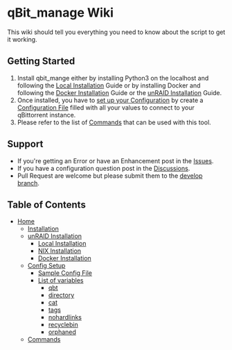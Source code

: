 # qBit_manage Wiki
This wiki should tell you everything you need to know about the script to get it working.

## Getting Started
1. Install qbit_mange either by installing Python3 on the localhost and following the [Local Installation](https://github.com/StuffAnThings/qbit_manage/wiki/Local-Installations) Guide or by installing Docker and following the [Docker Installation](https://github.com/StuffAnThings/qbit_manage/wiki/Docker-Installation) Guide or the [unRAID Installation](https://github.com/StuffAnThings/qbit_manage/wiki/Unraid-Installation) Guide.<br>
2. Once installed, you have to [set up your Configuration](https://github.com/StuffAnThings/qbit_manage/wiki/Config-Setup) by create a [Configuration File](https://github.com/StuffAnThings/qbit_manage/blob/master/config/config.yml.sample) filled with all your values to connect to your qBittorrent instance. 
3. Please refer to the list of [Commands](https://github.com/StuffAnThings/qbit_manage/wiki/Commands) that can be used with this tool.

## Support
* If you're getting an Error or have an Enhancement post in the [Issues](https://github.com/StuffAnThings/qbit_manage/issues/new).
* If you have a configuration question post in the [Discussions](https://github.com/StuffAnThings/qbit_manage/discussions/new).
* Pull Request are welcome but please submit them to the [develop branch](https://github.com/StuffAnThings/qbit_manage/tree/develop).



## Table of Contents
- [Home](https://github.com/StuffAnThings/qbit_manage/wiki)
    - [Installation](https://github.com/StuffAnThings/qbit_manage/wiki/Installation)
    - [unRAID Installation](https://github.com/StuffAnThings/qbit_manage/wiki/Unraid-Installation)
        - [Local Installation](https://github.com/StuffAnThings/qbit_manage/wiki/Local-Installations)
        - [NIX Installation](https://github.com/StuffAnThings/qbit_manage/wiki/Nix-Installation)
        - [Docker Installation](https://github.com/StuffAnThings/qbit_manage/wiki/Docker-Installation)
    - [Config Setup](https://github.com/StuffAnThings/qbit_manage/wiki/Config-Setup)
        - [Sample Config File](https://github.com/StuffAnThings/qbit_manage/wiki/Config-Setup#config-file)
        - [List of variables](https://github.com/StuffAnThings/qbit_manage/wiki/Config-Setup#list-of-variables)
          - [qbt](https://github.com/StuffAnThings/qbit_manage/wiki/Config-Setup#qbt)
          - [directory](https://github.com/StuffAnThings/qbit_manage/wiki/Config-Setup#directory)
          - [cat](https://github.com/StuffAnThings/qbit_manage/wiki/Config-Setup#cat)
          - [tags](https://github.com/StuffAnThings/qbit_manage/wiki/Config-Setup#tags)
          - [nohardlinks](https://github.com/StuffAnThings/qbit_manage/wiki/Config-Setup#nohardlinks)
          - [recyclebin](https://github.com/StuffAnThings/qbit_manage/wiki/Config-Setup#recyclebin)
          - [orphaned](https://github.com/StuffAnThings/qbit_manage/wiki/Config-Setup#orphaned)
    - [Commands](https://github.com/StuffAnThings/qbit_manage/wiki/Commands)